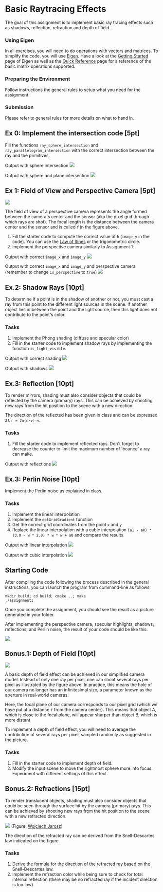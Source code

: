 Basic Raytracing Effects
========================

The goal of this assignment is to implement basic ray tracing effects such as shadows, reflection, refraction and depth of field.

### Using Eigen

In all exercises, you will need to do operations with vectors and matrices. To simplify the code, you will use [Eigen](http://eigen.tuxfamily.org/).
Have a look at the [Getting Started](http://eigen.tuxfamily.org/dox/GettingStarted.html) page of Eigen as well as the [Quick Reference](http://eigen.tuxfamily.org/dox/group__QuickRefPage.html}) page for a reference of the basic matrix operations supported.

### Preparing the Environment

Follow instructions the general rules to setup what you need for the assignment.

### Submission

Please refer to general rules for more details on what to hand in.

Ex 0: Implement the intersection code [5pt]
------------------------------------------

Fill the functions `ray_sphere_intersection` and `ray_parallelogram_intersection` with the correct intersection between the ray and the primitives.

Output with sphere intersection
![](img/sphere.png)

Output with sphere and plane intersection
![](img/sphere-plane.png)


Ex 1: Field of View and Perspective Camera [5pt]
------------------------------------------

![](img/fov.png?raw=true)

The field of view of a perspective camera represents the angle formed between the camera's center and the sensor (aka the pixel grid through which rays are shot). The focal length is the distance between the camera center and the sensor and is called `f` in the figure above.

1. Fill the starter code to compute the correct value of `h` (`image_y` in the code). You can use the [Law of Sines](https://en.wikipedia.org/wiki/Law_of_sines) or the trigonometric circle.
2. Implement the perspective camera similarly to Assignment 1.


Output with correct `image_x` and `image_y`
![](img/fov-res.png)

Output with correct `image_x` and `image_y` and perspective camera (remember to change `is_perspective` to `true`)
![](img/prespective.png)


Ex.2: Shadow Rays [10pt]
-----------------

To determine if a point is in the shadow of another or not, you must cast a ray from this point to the different light sources in the scene. If another object lies in between the point and the light source, then this light does not contribute to the point's color.

### Tasks

1. Implement the Phong shading (diffuse and specular color)
2. Fill in the starter code to implement shadow rays by implementing the function `is_light_visible`.

Output with correct shading
![](img/phong.png)

Output with shadows
![](img/shadow.png)


Ex.3: Reflection [10pt]
-----------------------


To render mirrors, shading must also consider objects that could be reflected by the camera (primary) rays. This can be achieved by shooting new rays from the hit position to the scene with a new direction.

The direction of the reflected has been given in class and can be expressed as `r = 2n(n·v)-v`.

### Tasks

1. Fill the starter code to implement reflected rays. Don't forget to decrease the counter to limit the maximum number of 'bounce' a ray can make.

Output with reflections
![](img/reflections.png)


Ex.3: Perlin Noise [10pt]
-------------------------

Implement the Perlin noise as explained in class.

### Tasks

1. Implement the linear interpolation
2. Implement the `dotGridGradient` function
3. Get the correct grid coordinates from the point `x` and `y`
4. Replace the linear interpolation with a cubic interpolation `(a1 - a0) * (3.0 - w * 2.0) * w * w + a0` and compare the results.


Output with linear interpolation
![](img/perlin-lin.png)

Output with cubic interpolation
![](img/perlin-cub.png)

Starting Code
-------------

After compiling the code following the process described in the general instructions, you can launch the program from command-line as follows:

```
mkdir build; cd build; cmake ..; make
./assignment3
```
Once you complete the assignment, you should see the result as a picture generated in your folder.


After implementing the perspective camera, specular highlights, shadows, reflections, and Perlin noise, the result of your code should be like this:

![](img/result.png)


Bonus.1: Depth of Field [10pt]
------------------------------

![](img/dof.png?raw=true)

A basic depth of field effect can be achieved in our simplified camera model. Instead of only one ray per pixel, one can shoot several rays per pixel as illustrated by the figure above. In practice, this means the hole of our camera no longer has an infinitesimal size, a parameter known as the aperture in real-world cameras.

Here, the focal plane of our camera corresponds to our pixel grid (which we have put at a distance `f` from the camera center). This means that object A, which is close to the focal plane, will appear sharper than object B, which is more distant.

To implement a depth of field effect, you will need to average the contribution of several rays per pixel, sampled randomly as suggested in the picture.

### Tasks

1. Fill in the starter code to implement depth of field.
2. Modify the input scene to move the rightmost sphere more into focus. Experiment with different settings of this effect.


Bonus.2: Refractions [15pt]
------------------------------
To render translucent objects, shading must also consider objects that could be seen through the surface hit by the camera (primary) rays. This can be achieved by shooting new rays from the hit position to the scene with a new refracted direction.

![](img/refraction.png?raw=true)
(Figure: [Wojciech Jarosz](https://canvas.dartmouth.edu/courses/16840))

The direction of the refracted ray can be derived from the Snell-Descartes law indicated on the figure.

### Tasks

1. Derive the formula for the direction of the refracted ray based on the Snell-Descartes law.
2. Implement the refraction color while being sure to check for total internal reflection (there may be no refracted ray if the incident direction is too low).